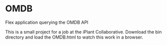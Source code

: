 # OMDB
Flex application querying the OMDB API

This is a small project for a job at the iPlant Collaborative.  Download the bin directory and load the OMDB.html to 
watch this work in a browser.
